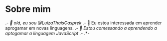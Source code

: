 # Sobre mim


.*- 👋 olá, eu sou @LuizaThaisCasprek
.*- 👀 Eu estou interessada em aprender aprogamar em novas linguagens.
.*- 🌱 Estou comessando a aprendendo a aptogamar a linguagem JavaScript
.*- 
.*- 
